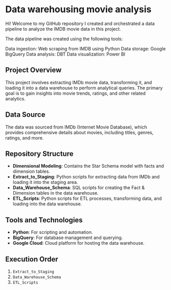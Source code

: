 # Data warehousing movie analysis
Hi!
Welcome to my GitHub repository
I created and orchestrated a data pipeline to analyze the IMDB movie data in this project.

The data pipeline was created using the following tools:

Data ingestion: Web scraping from IMDB using Python
Data storage: Google BigQuery
Data analysis: DBT
Data visualization: Power BI


## Project Overview
This project involves extracting IMDb movie data, transforming it, and loading it into a data warehouse to perform analytical queries. The primary goal is to gain insights into movie trends, ratings, and other related analytics.

## Data Source
The data was sourced from IMDb (Internet Movie Database), which provides comprehensive details about movies, including titles, genres, ratings, and more.

## Repository Structure
- **Dimensional Modeling**: Contains the Star Schema model with facts and dimension tables.
- **Extract_to_Staging**: Python scripts for extracting data from IMDb and loading it into the staging area.
- **Data_Warehouse_Schema**: SQL scripts for creating the Fact & Dimension tables in the data warehouse.
- **ETL_Scripts**: Python scripts for ETL processes, transforming data, and loading into the data warehouse.

## Tools and Technologies
- **Python**: For scripting and automation.
- **BigQuery**: For database management and querying.
- **Google Cloud**: Cloud platform for hosting the data warehouse.


## Execution Order
1. `Extract_to_Staging`
2. `Data_Warehouse_Schema`
3. `ETL_Scripts`
